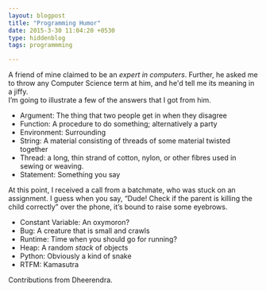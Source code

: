```yaml
---
layout: blogpost
title: "Programming Humor"
date: 2015-3-30 11:04:20 +0530
type: hiddenblog
tags: programmming

---
```


A friend of mine claimed to be an *expert in computers*. Further, he asked me to throw any Computer Science term at him, and he'd tell me its meaning in a jiffy.    
I’m going to illustrate a few of the answers that I got from him.

* Argument: The thing that two people get in when they disagree
* Function: A procedure to do something; alternatively a party
* Environment: Surrounding
* String: A material consisting of threads of some material twisted together
* Thread: a long, thin strand of cotton, nylon, or other fibres used in sewing or weaving.
* Statement: Something you say

At this point, I received a call from a batchmate, who was stuck on an assignment. I guess when you say, “Dude! Check if the parent is killing the child correctly” over the phone, it’s bound to raise some eyebrows.

* Constant Variable: An oxymoron?
* Bug: A creature that is small and crawls
* Runtime: Time when you should go for running?
* Heap: A random *stack* of objects
* Python: Obviously a kind of snake
* RTFM: Kamasutra

Contributions from Dheerendra.
